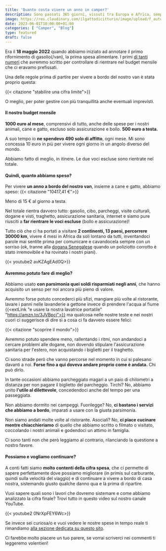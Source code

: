 ```yaml
---
title: 'Quanto costa vivere un anno in camper?'
description: Sono passati 365 giorni, vissuti tra Europa e Africa, sempre a bordo del nostro camper. È tempo di tirare le somme e capire se e come continuare a viaggiare!
image: https://res.cloudinary.com/ilgattodicitturin/image/upload/f_auto,q_auto,w_800,dpr_auto/v1683732572/Articoli/Viaggio/un-anno-in-camper_ydy7uf.png
date: 2023-06-01T10:00:00+01:00
categories: [ "Camper", "Blog"]
type: featured
draft: false 
---
```


Era il **18 maggio 2022** quando abbiamo iniziato ad annotare il primo rifornimento di gasolio(/van), la prima spesa alimentare. I primi [di tanti numeri](/expanses) che avremmo scritto per controllare di rientrare nel budget mensile che ci eravamo prefissati.

Una delle regole prima di partire per vivere a bordo del nostro van è stata proprio questa:

{{< citazione "stabilire una cifra limite">}}   

O meglio, per poter gestire con più tranquillità anche eventuali imprevisti. 

#### Il nostro budget mensile 

**1000 euro al mese**, comprensivi di tutto, anche delle spese per i nostri animali, cane e gatto, escluso solo assicurazione e bollo. **500 euro a testa.**

A suo tempo io **ne spendevo 490 solo di affitto**, ogni mese.
Mi sono concessa 10 euro in più per vivere ogni giorno in un angolo diverso del mondo.

Abbiamo fatto di meglio, in itinere. Le due voci escluse sono rientrate nel totale.

#### Quindi, quanto abbiamo speso? 

Per vivere **un anno a bordo del nostro van**, insieme a cane e gatto, abbiamo speso:
{{< citazione "10417,41 €">}}

Meno di 15 € al giorno a testa.

Nel totale rientra davvero tutto: gasolio, cibo, parcheggi, visite culturali, dogane e visti, traghetto, assicurazione sanitaria, internet e siamo pure riusciti a **far rientrare le voci escluse** (bollo e assicurazione)!

Tutto ciò che ci ha portati a visitare **2 continenti, 13 paesi, percorrere 30000 km**, vivere 4 mesi in Africa da soli lontano da tutti, inventandoci parole mai sentite prima per comunicare e cavandocela sempre con un sorriso (ok, tranne alla [dogana Senegalese](/blog/dogana-senegal-cosa-fare-guida-completa) quando un poliziotto corrotto è stato irremovibile e ha rovinato i nostri piani).

{{< youtube2 avKZAgEAd0Q>}}

#### Avremmo potuto fare di meglio?

Abbiamo usato **con parsimonia quei soldi risparmiati negli anni**, che hanno acquisito un senso per noi ancora più pieno di valore.

Avremmo forse potuto concederci più sfizi, mangiare più volte al ristorante, lavare i panni nelle lavanderie a gettone invece di prendere l'acqua al fiume {{<extLink "e usare la nostra lavatrice portatile" "https://amzn.to/3JVBpcj">}} ma qualcosa nelle nostre teste e nei nostri cuori ci suggerisce di dire sì a cosa ci fa davvero essere felici: 

{{< citazione "scoprire il mondo">}}

Avremmo potuto spendere meno, rallentando i ritmi, non andandoci a cercare problemi alle dogane, non dovendo stipulare l'assicurazione sanitaria per l'estero, non acquistando i biglietti per il traghetto.

Ci sono strade però che vanno percorse nel momento in cui si palesano davanti a noi. 
**Forse fino a qui doveva andare proprio come è andata.** Chi può dirlo.

In tante occasioni abbiamo parcheggiato magari a un paio di chilometri a distanza per non pagare il biglietto del parcheggio. 
Tirchi? No, abbiamo unito **l'utile al dilettevole**, concedendoci anche del tempo per una passeggiata.

Non abbiamo dormito nei campeggi. Fuorilegge? No, **ci bastano i servizi che abbiamo a bordo**, imparati a usare con la giusta parsimonia. 

Non siamo andati molte volte al ristorante. Asociali? No, **ci piace cucinare mentre chiacchieriamo** di quello che abbiamo scritto o filmato o visitato, coccolando i nostri animali e godendoci un attimo in famiglia. 

Ci sono tanti non che però leggiamo al contrario, rilanciando la questione a nostro favore.

#### Possiamo e vogliamo continuare? 

A conti fatti siamo **molto contenti della cifra spesa**, che ci permette di sapere perfettamente dove possiamo migliorare (in primis sul carburante, quindi sulla velocità del viaggio) e di continuare a vivere a bordo di casa nostra, sistemando giusto qualche danno qua e là prima di ripartire.

Vuoi sapere quali sono i lavori che dovremo sistemare e come abbiamo analizzato la cifra finale? 
Trovi tutto in questo video sul nostro canale YouTube.

{{< youtube2 0NrXpFEY6Wc>}}

Se invece sei curiosa/o e vuoi vedere le nostre spese in tempo reale ti rimandiamo [alla sezione dedicata su questo sito](/expanses). 

Ci farebbe molto piacere un tuo parere, se vorrai scriverci nei commenti ti leggeremo volentieri!